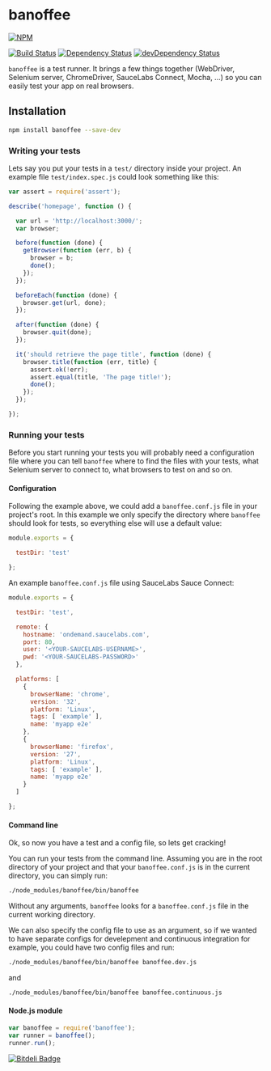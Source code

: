 # banoffee

[![NPM](https://nodei.co/npm/banoffee.png?compact=true)](https://nodei.co/npm/banoffee/)

[![Build Status](https://secure.travis-ci.org/lupomontero/banoffee.png)](http://travis-ci.org/lupomontero/banoffee) [![Dependency Status](https://david-dm.org/lupomontero/banoffee.png)](https://david-dm.org/lupomontero/banoffee)
[![devDependency Status](https://david-dm.org/lupomontero/banoffee/dev-status.png)](https://david-dm.org/lupomontero/banoffee#info=devDependencies)

`banoffee` is a test runner. It brings a few things together (WebDriver,
Selenium server, ChromeDriver, SauceLabs Connect, Mocha, ...) so you can easily
test your app on real browsers.

## Installation

```sh
npm install banoffee --save-dev
```

### Writing your tests

Lets say you put your tests in a `test/` directory inside your project. An
example file `test/index.spec.js` could look something like this:

```javascript
var assert = require('assert');

describe('homepage', function () {

  var url = 'http://localhost:3000/';
  var browser;

  before(function (done) {
    getBrowser(function (err, b) {
      browser = b;
      done();
    });
  });

  beforeEach(function (done) {
    browser.get(url, done);
  });

  after(function (done) {
    browser.quit(done);
  });

  it('should retrieve the page title', function (done) {
    browser.title(function (err, title) {
      assert.ok(!err);
      assert.equal(title, 'The page title!');
      done();
    });
  });

});
```

### Running your tests

Before you start running your tests you will probably need a configuration file
where you can tell `banoffee` where to find the files with your tests, what
Selenium server to connect to, what browsers to test on and so on.

#### Configuration

Following the example above, we could add a `banoffee.conf.js` file in your
project's root. In this example we only specify the directory where `banoffee`
should look for tests, so everything else will use a default value:

```javascript
module.exports = {

  testDir: 'test'

};
```

An example `banoffee.conf.js` file using SauceLabs Sauce Connect:

```javascript
module.exports = {

  testDir: 'test',

  remote: {
    hostname: 'ondemand.saucelabs.com',
    port: 80,
    user: '<YOUR-SAUCELABS-USERNAME>',
    pwd: '<YOUR-SAUCELABS-PASSWORD>'
  },

  platforms: [
    {
      browserName: 'chrome',
      version: '32',
      platform: 'Linux',
      tags: [ 'example' ],
      name: 'myapp e2e'
    },
    {
      browserName: 'firefox',
      version: '27',
      platform: 'Linux',
      tags: [ 'example' ],
      name: 'myapp e2e'
    }
  ]

};
```

#### Command line

Ok, so now you have a test and a config file, so lets get cracking!

You can run your tests from the command line. Assuming you are in the root
directory of your project and that your `banoffee.conf.js` is in the current
directory, you can simply run:

```sh
./node_modules/banoffee/bin/banoffee
```

Without any arguments, `banoffee` looks for a `banoffee.conf.js` file in the
current working directory.

We can also specify the config file to use as an argument, so if we wanted to
have separate configs for develepment and continuous integration for example,
you could have two config files and run:

```sh
./node_modules/banoffee/bin/banoffee banoffee.dev.js
```

and

```sh
./node_modules/banoffee/bin/banoffee banoffee.continuous.js
```

#### Node.js module

```javascript
var banoffee = require('banoffee');
var runner = banoffee();
runner.run();
```



[![Bitdeli Badge](https://d2weczhvl823v0.cloudfront.net/lupomontero/banoffee/trend.png)](https://bitdeli.com/free "Bitdeli Badge")

